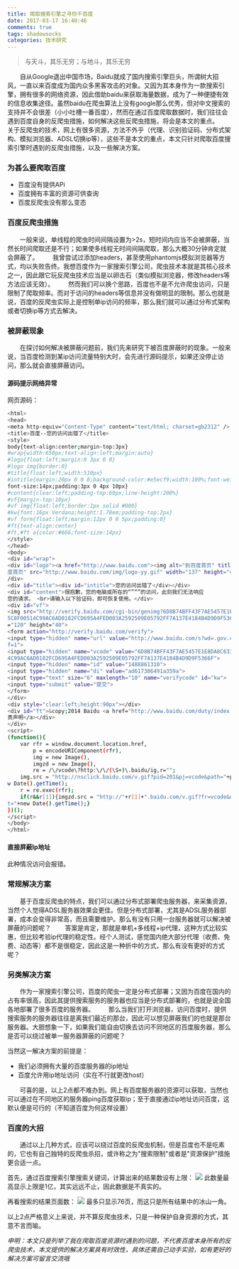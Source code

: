 ```yaml
---
title: 爬取搜索引擎之寻你千百度
date: 2017-03-17 16:40:46
comments: true
tags: shadowsocks
categories: 技术研究
---
```

<blockquote class="blockquote-center">与天斗，其乐无穷；与地斗，其乐无穷</blockquote>
　　自从Google退出中国市场，Baidu就成了国内搜索引擎巨头，所谓树大招风，一直以来百度成为国内众多黑客攻击的对象。又因为其本身作为一款搜索引擎，拥有很多的网络资源，因此借助baidu来获取海量数据，成为了一种便捷有效的信息收集途径。虽然baidu在爬虫算法上没有google那么优秀，但对中文搜索的支持并不会很差（小小吐槽一番百度），然而在通过百度爬取数据时，我们往往会遇到百度自身的反爬虫措施，如何解决这些反爬虫措施，将会是本文的重点。
<!--more -->
　　关于反爬虫的技术，网上有很多资源，方法不外乎（代理、识别验证码、分布式架构、模拟浏览器、ADSL切换ip等），这些不是本文的重点，本文只针对爬取百度搜索引擎时遇到的反爬虫措施，以及一些解决方案。

### 为甚么要爬取百度

* 百度没有提供APi
* 百度拥有丰富的资源可供查询
* 百度反爬虫没有那么变态

### 百度反爬虫措施
　　一般来说，单线程的爬虫时间间隔设置为>2s，短时间内应当不会被屏蔽，当然长时间爬取还是不行；如果使多线程无时间间隔爬取，那么大概30分钟肯定就会屏蔽了。
　　我曾尝试过添加headers，甚至使用phantomjs模拟浏览器等方式，均以失败告终。我想百度作为一家搜索引擎公司，爬虫技术本就是其核心技术之一，因此跟它玩反爬虫技术应当是以卵击石（类似模拟浏览器，修改headers等方法应该无效）。
　　然而我们可以换个思路，百度也不是不允许爬虫访问，只是限制了爬取频率。而对于访问的headers等信息并没有做明显的限制。那么也就是说，百度的反爬虫实际上是控制单ip访问的频率，那么我们就可以通过分布式架构或者切换ip等方式去解决。

### 被屏蔽现象
　　在探讨如何解决被屏蔽问题前，我们先来研究下被百度屏蔽时的现象。一般来说，当百度检测到某ip访问流量特别大时，会先进行源码提示，如果还没停止访问，那么就会直接屏蔽访问。

#### 源码提示网络异常
网页源码：
```bash
<html>
<head>
<meta http-equiv="Content-Type" content="text/html; charset=gb2312" />
<title>百度--您的访问出错了</title>
<style>
body{text-align:center;margin-top:3px}
#wrap{width:650px;text-align:left;margin:auto}
#logo{float:left;margin:0 3px 0 0}
#logo img{border:0}
#title{float:left;width:510px}
#intitle{margin:20px 0 0 0;background-color:#e5ecf9;width:100%;font-weight:bold;
font-size:14px;padding:3px 0 4px 10px}
#content{clear:left;padding-top:60px;line-height:200%}
#vf{margin-top:10px}
#vf img{float:left;border:1px solid #000}
#kw{font:16px Verdana;height:1.78em;padding-top:2px}
#vf form{float:left;margin:12px 0 0 5px;padding:0}
#ft{text-align:center}
#ft,#ft a{color:#666;font-size:14px}
</style>
</head>
<body>
<div id="wrap">
<div id="logo"><a href="http://www.baidu.com"><img alt="到百度首页" title="到百
度首页" src="http://www.baidu.com/img/logo-yy.gif" width="137" height="46"></a><
/div>
<div id="title"><div id="intitle">您的访问出错了</div></div>
<div id="content">很抱歉，您的电脑或所在的“”“”的访问，此刻我们无法响应
您的请求。 <br>请输入以下验证码，即可恢复使用。</div>
<div id="vf">
<img src="http://verify.baidu.com/cgi-bin/genimg?6D8B74BFF43F7AE5457E1E8DA8C6335
5C8F00514C99AC6AD0182FCD695A4FED003A2592509E05792FF7A137E4184B4D9D9F5366F" width
="120" height="40">
<form action="http://verify.baidu.com/verify">
<input type="hidden" name="url" value="http://www.baidu.com/s?wd=.gov.cn&pn=0&vi
f=1">
<input type="hidden" name="vcode" value="6D8B74BFF43F7AE5457E1E8DA8C63355C8F0051
4C99AC6AD0182FCD695A4FED003A2592509E05792FF7A137E4184B4D9D9F5366F">
<input type="hidden" name="id" value="1488861310">
<input type="hidden" name="di" value="ad617386491a359a">
<input type="text" size="6" maxlength="10" name="verifycode" id="kw">
<input type="submit" value="提交">
</form>
</div>
<div style="clear:left;height:90px"></div>
<div id="ft">&copy;2014 Baidu <a href="http://www.baidu.com/duty/index.html">免
责声明</a></div>
</div>
<script>
(function(){
    var rfr = window.document.location.href,
        p = encodeURIComponent(rfr),
        img = new Image(),
        imgzd = new Image(),
        re = /\/vcode\?http:\/\/(\S+)\.baidu/ig,r="";
    img.src = "http://nsclick.baidu.com/v.gif?pid=201&pj=vcode&path="+p+"&t="+ne
w Date().getTime();
    r = re.exec(rfr);
    if(r&&r[1]){imgzd.src = "http://"+r[1]+".baidu.com/v.gif?fr=vcode&url="+p+"&
t="+new Date().getTime();}
})();
</script>
</body>
</html>
```
#### 直接屏蔽Ip地址

此种情况访问会报错。

### 常规解决方案
　　基于百度反爬虫的特点，我们可以通过分布式部署爬虫服务器，来采集资源，当然个人觉得ADSL服务器效果会更佳。但是分布式部署，尤其是ADSL服务器部署，成本会变得非常高，而且需要维护。那么有没有只用一台服务器就可以解决被屏蔽的问题呢？
　　答案是肯定，那就是单机+多线程+ip代理，这种方式比较实惠，但比较考验ip代理的稳定性。经个人测试，感觉国内绝大部分代理（收费、免费、动态等）都不是很稳定，因此这是一种折中的方式，那么有没有更好的方式呢？

### 另类解决方案
　　作为一家搜索引擎公司，百度的爬虫一定是分布式部署；又因为百度在国内的占有率很高，因此其提供搜索服务的服务器也应当是分布式部署的，也就是说全国各地部署了很多百度的服务器。
　　那么当我们打开浏览器，访问百度时，提供搜索服务的服务器往往是离我们最近的那台，因此可以想见屏蔽我们的也就是那台服务器。大胆想象一下，如果我们能自由切换去访问不同地区的百度服务器，那么是否可以绕过被单一服务器屏蔽的问题呢？

当然这一解决方案的前提是：

* 我们必须拥有大量的百度服务器的ip地址
* 百度允许用ip地址访问（实在不行就更改host）

　　可喜的是，以上2点都不难办到。网上有百度服务器的资源可以获取，当然也可以通过在不同地区的服务器ping百度获取ip；至于直接通过ip地址访问百度，这默认便是可行的（不知道百度为何这样设置）

### 百度的大招
　　通过以上几种方式，应该可以绕过百度的反爬虫机制，但是百度也不是吃素的，它也有自己独特的反爬虫杀招，或许称之为"搜索限制"或者是"资源保护"措施更合适一点。

首先，通过百度搜索引擎搜索关键词，计算出来的结果数设有上限：
![](/upload_image/20170317/1.png)
此数量最高显示上限是1亿，其实远远不止，因此数据是不真实的。

再看搜索的结果页面数：
![](/upload_image/20170317/2.png)
最多只显示76页，而这只是所有结果中的冰山一角。

以上2点严格意义上来说，并不算反爬虫技术，只是一种保护自身资源的方式，其意不言而喻。

*申明：本文只是列举了我在爬取百度资源时遇到的问题，不代表百度本身所有的反爬虫技术，本文提供的解决方案具有时效性，具体还需自己动手实验，如有更好的解决方案可留言交流哦*

